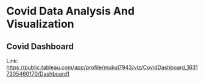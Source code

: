 # Covid Data Analysis And Visualization
 
## Covid Dashboard
Link: https://public.tableau.com/app/profile/mukul7943/viz/CovidDashboard_16317305460170/Dashboard1
